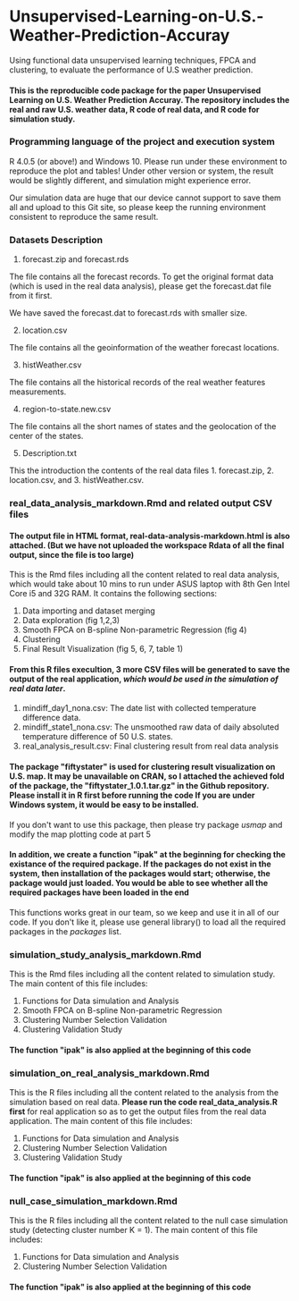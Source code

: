 # Unsupervised-Learning-on-U.S.-Weather-Prediction-Accuray
Using functional data unsupervised learning techniques, FPCA and clustering, to evaluate the performance of U.S weather prediction.

#### This is the reproducible code package for the paper Unsupervised Learning on U.S. Weather Prediction Accuray. The repository includes the real and raw U.S. weather data, R code of real data, and R code for simulation study.

### Programming language of the project and execution system
R 4.0.5 (or above!) and Windows 10. Please run under these environment to reproduce the plot and tables! Under other version or system, the result would be slightly different, and simulation might experience error.

Our simulation data are huge that our device cannot support to save them all and upload to this Git site, so please keep the running environment consistent to reproduce the same result.  

### Datasets Description
1. forecast.zip and forecast.rds

The file contains all the forecast records. To get the original format data (which is used in the real data analysis), please get the forecast.dat file from it first.

We have saved the forecast.dat to forecast.rds with smaller size.

2. location.csv

The file contains all the geoinformation of the weather forecast locations.

3. histWeather.csv

The file contains all the historical records of the real weather features measurements.

4. region-to-state.new.csv

The file contains all the short names of states and the geolocation of the center of the states.

5. Description.txt

This the introduction the contents of the real data files 1. forecast.zip, 2. location.csv, and 3. histWeather.csv.

### real_data_analysis_markdown.Rmd and related output CSV files
#### The output file in HTML format, real-data-analysis-markdown.html is also attached. (But we have not uploaded the workspace Rdata of all the final output, since the file is too large)

This is the Rmd files including all the content related to real data analysis, which would take about 10 mins to run under ASUS laptop with 8th Gen Intel Core i5 and 32G RAM. It contains the following sections:

1. Data importing and dataset merging
2. Data exploration (fig 1,2,3)
3. Smooth FPCA on B-spline Non-parametric Regression (fig 4)
4. Clustering
5. Final Result Visualization (fig 5, 6, 7, table 1)

#### From this R files execultion, 3 more CSV files will be generated to save the output of the real application, *which would be used in the simulation of real data later*.

1. mindiff_day1_nona.csv: The date list with collected temperature difference data.
2. mindiff_state1_nona.csv: The unsmoothed raw data of daily absoluted temperature difference of 50 U.S. states.
3. real_analysis_result.csv: Final clustering result from real data analysis

#### The package "fiftystater" is used for clustering result visualization on U.S. map. It may be unavailable on CRAN, so I attached the achieved fold of the package, the "fiftystater_1.0.1.tar.gz" in the Github repository. Please install it in R first before running the code If you are under Windows system, it would be easy to be installed.

If you don't want to use this package, then please try package *usmap* and modify the map plotting code at part 5

#### In addition, we create a function "ipak" at the beginning for checking the existance of the required package. If the packages do not exist in the system, then installation of the packages would start; otherwise, the package would just loaded. You would be able to see whether all the required packages have been loaded in the end

This functions works great in our team, so we keep and use it in all of our code. If you don't like it, please use general library() to load all the required packages in the *packages* list.  

### simulation_study_analysis_markdown.Rmd
This is the Rmd files including all the content related to simulation study. The main content of this file includes:
1. Functions for Data simulation and Analysis
2. Smooth FPCA on B-spline Non-parametric Regression
3. Clustering Number Selection Validation
4. Clustering Validation Study

#### The function "ipak" is also applied at the beginning of this code

### simulation_on_real_analysis_markdown.Rmd
This is the R files including all the content related to the analysis from the simulation based on real data. **Please run the code real_data_analysis.R first** for real application so as to get the output files from the real data application. The main content of this file includes:
1. Functions for Data simulation and Analysis
2. Clustering Number Selection Validation
3. Clustering Validation Study

#### The function "ipak" is also applied at the beginning of this code

### null_case_simulation_markdown.Rmd
This is the R files including all the content related to the null case simulation study (detecting cluster number K = 1). The main content of this file includes:
1. Functions for Data simulation and Analysis
2. Clustering Number Selection Validation

#### The function "ipak" is also applied at the beginning of this code
